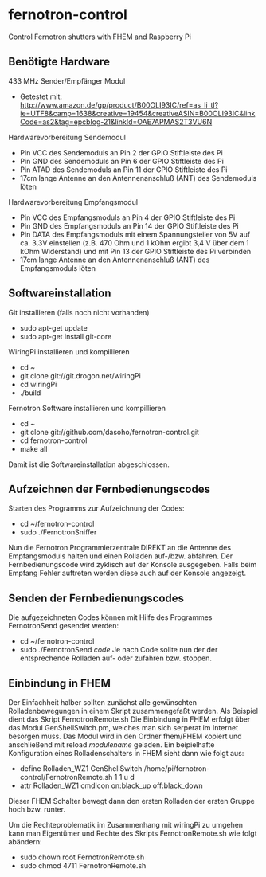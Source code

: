 # fernotron-control
Control Fernotron shutters with FHEM and Raspberry Pi


Benötigte Hardware
------------------
433 MHz Sender/Empfänger Modul
- Getestet mit:
http://www.amazon.de/gp/product/B00OLI93IC/ref=as_li_tl?ie=UTF8&camp=1638&creative=19454&creativeASIN=B00OLI93IC&linkCode=as2&tag=epcblog-21&linkId=OAE7APMAS2T3VU6N

Hardwarevorbereitung Sendemodul
- Pin VCC des Sendemoduls an Pin 2 der GPIO Stiftleiste des Pi
- Pin GND des Sendemoduls an Pin 6 der GPIO Stiftleiste des Pi
- Pin ATAD des Sendemoduls an Pin 11 der GPIO Stiftleiste des Pi
- 17cm lange Antenne an den Antennenanschluß (ANT) des Sendemoduls löten

Hardwarevorbereitung Empfangsmodul
- Pin VCC des Empfangsmoduls an Pin 4 der GPIO Stiftleiste des Pi
- Pin GND des Empfangsmoduls an Pin 14 der GPIO Stiftleiste des Pi
- Pin DATA des Empfangsmoduls mit einem Spannungsteiler von 5V auf ca. 3,3V einstellen
  (z.B. 470 Ohm und 1 kOhm ergibt 3,4 V über dem 1 kOhm Widerstand)
  und mit Pin 13 der GPIO Stiftleiste des Pi verbinden
- 17cm lange Antenne an den Antennenanschluß (ANT) des Empfangsmoduls löten


Softwareinstallation
--------------------
Git installieren (falls noch nicht vorhanden)
- sudo apt-get update
- sudo apt-get install git-core

WiringPi installieren und kompillieren
- cd ~
- git clone git://git.drogon.net/wiringPi
- cd wiringPi
- ./build

Fernotron Software installieren und kompillieren
- cd ~
- git clone git://github.com/dasoho/fernotron-control.git
- cd fernotron-control
- make all

Damit ist die Softwareinstallation abgeschlossen.


Aufzeichnen der Fernbedienungscodes
-----------------------------------
Starten des Programms zur Aufzeichnung der Codes:
- cd ~/fernotron-control
- sudo ./FernotronSniffer

Nun die Fernotron Programmierzentrale DIREKT an die Antenne des Empfangsmoduls halten
und einen Rolladen auf-/bzw. abfahren.
Der Fernbedienungscode wird zyklisch auf der Konsole ausgegeben. Falls beim Empfang 
Fehler auftreten werden diese auch auf der Konsole angezeigt.

Senden der Fernbedienungscodes
------------------------------
Die aufgezeichneten Codes können mit Hilfe des Programmes FernotronSend gesendet werden:
- cd ~/fernotron-control
- sudo ./FernotronSend *code*
Je nach Code sollte nun der der entsprechende Rolladen auf- oder zufahren bzw. stoppen.

Einbindung in FHEM
------------------
Der Einfachheit halber sollten zunächst alle gewünschten Rolladenbewegungen in einem Skript
zusammengefaßt werden. Als Beispiel dient das Skript FernotronRemote.sh
Die Einbindung in FHEM erfolgt über das Modul GenShellSwitch.pm, welches man sich serperat im
Internet besorgen muss. Das Modul wird in den Ordner fhem/FHEM kopiert und anschließend mit
reload *modulename* geladen.
Ein beipielhafte Konfiguration eines Rolladenschalters in FHEM sieht dann wie folgt aus:

- define Rolladen_WZ1 GenShellSwitch /home/pi/fernotron-control/FernotronRemote.sh 1 1 u d
- attr Rolladen_WZ1 cmdIcon on:black_up off:black_down

Dieser FHEM Schalter bewegt dann den ersten Rolladen der ersten Gruppe hoch bzw. runter.

Um die Rechteproblematik im Zusammenhang mit wiringPi zu umgehen kann man Eigentümer und Rechte
des Skripts FernotronRemote.sh wie folgt abändern:
- sudo chown root FernotronRemote.sh
- sudo chmod 4711 FernotronRemote.sh












